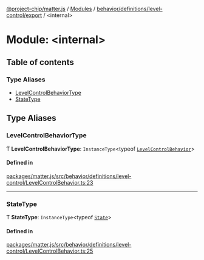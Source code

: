 [@project-chip/matter.js](../README.md) / [Modules](../modules.md) / [behavior/definitions/level-control/export](behavior_definitions_level_control_export.md) / \<internal\>

# Module: \<internal\>

## Table of contents

### Type Aliases

- [LevelControlBehaviorType](behavior_definitions_level_control_export._internal_.md#levelcontrolbehaviortype)
- [StateType](behavior_definitions_level_control_export._internal_.md#statetype)

## Type Aliases

### LevelControlBehaviorType

Ƭ **LevelControlBehaviorType**: `InstanceType`\<typeof [`LevelControlBehavior`](behavior_definitions_level_control_export.md#levelcontrolbehavior)\>

#### Defined in

[packages/matter.js/src/behavior/definitions/level-control/LevelControlBehavior.ts:23](https://github.com/project-chip/matter.js/blob/c0d55745d5279e16fdfaa7d2c564daa31e19c627/packages/matter.js/src/behavior/definitions/level-control/LevelControlBehavior.ts#L23)

___

### StateType

Ƭ **StateType**: `InstanceType`\<typeof [`State`](../classes/behavior_definitions_level_control_export.LevelControlServer.md#state-1)\>

#### Defined in

[packages/matter.js/src/behavior/definitions/level-control/LevelControlBehavior.ts:25](https://github.com/project-chip/matter.js/blob/c0d55745d5279e16fdfaa7d2c564daa31e19c627/packages/matter.js/src/behavior/definitions/level-control/LevelControlBehavior.ts#L25)
